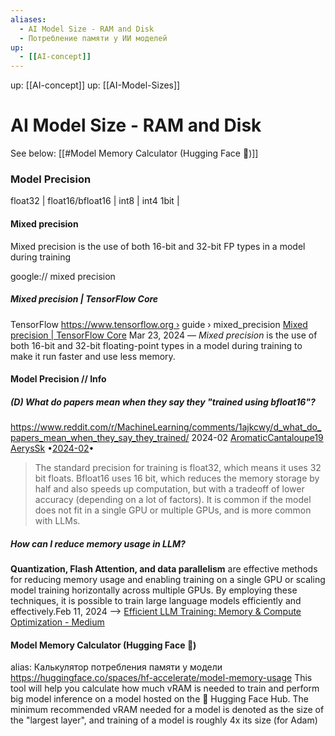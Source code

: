 ```yaml
---
aliases:
  - AI Model Size - RAM and Disk
  - Потребление памяти у ИИ моделей
up:
  - [[AI-concept]]
---
```

up:  [[AI-concept]]  up: [[AI-Model-Sizes]]
# AI Model Size - RAM and Disk

See below: [[#Model Memory Calculator (Hugging Face 🤗)]]

### Model Precision
float32  | float16/bfloat16  |  int8  |  int4
1bit | 

#### Mixed precision
Mixed precision is the use of both 16-bit and 32-bit FP types in a model during training

google:// mixed precision
##### Mixed precision | TensorFlow Core
TensorFlow https://www.tensorflow.org › guide › mixed_precision
[Mixed precision | TensorFlow Core](https://www.tensorflow.org/guide/mixed_precision)   Mar 23, 2024 — _Mixed precision_ is the use of both 16-bit and 32-bit floating-point types in a model during training to make it run faster and use less memory.

#### Model Precision // Info
##### (D) What do papers mean when they say they "trained using bfloat16"?
https://www.reddit.com/r/MachineLearning/comments/1ajkcwy/d_what_do_papers_mean_when_they_say_they_trained/
2024-02  [AromaticCantaloupe19](https://www.reddit.com/user/AromaticCantaloupe19/)
[AerysSk](https://www.reddit.com/user/AerysSk/)  •[2024-02](https://www.reddit.com/r/MachineLearning/comments/1ajkcwy/comment/kp1mfl5/)•
> The standard precision for training is float32, which means it uses 32 bit floats. Bfloat16 uses 16 bit, which reduces the memory storage by half and also speeds up computation, but with a tradeoff of lower accuracy (depending on a lot of factors).
> It is common if the model does not fit in a single GPU or multiple GPUs, and is more common with LLMs.

##### How can I reduce memory usage in LLM?
**Quantization, Flash Attention, and data parallelism** are effective methods for reducing memory usage and enabling training on a single GPU or scaling model training horizontally across multiple GPUs. By employing these techniques, it is possible to train large language models efficiently and effectively.Feb 11, 2024
--> [Efficient LLM Training: Memory & Compute Optimization - Medium](https://medium.com/@ak16425/efficient-llm-training-memory-compute-optimization-f1aae81c83f4#:~:text=Quantization%2C%20Flash%20Attention%2C%20and%20data,language%20models%20efficiently%20and%20effectively.)


#### Model Memory Calculator (Hugging Face 🤗)
alias: Калькулятор потребления памяти у модели
https://huggingface.co/spaces/hf-accelerate/model-memory-usage
This tool will help you calculate how much vRAM is needed to train and perform big model inference on a model hosted on the 🤗 Hugging Face Hub. The minimum recommended vRAM needed for a model is denoted as the size of the "largest layer", and training of a model is roughly 4x its size (for Adam)






